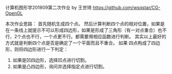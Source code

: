 计算机图形学201809第二次作业 by 王世琦 
https://github.com/wsqstar/CG-OpenGL

本次作业思路：
首先随机生成四个点。
然后计算判断四个点的相对位置，如果是在一条线上就提示不可以形成四边形，如果是形成了三角形（有一对点重合）也不行，2个点也不行，一个点更不行。都需要用相应函数进行判断。
其实以上最好的方式就是判断四个点是否是确定了一个平面而且不重合。
如果 四点构成了四边形，则将四边形进行一下判定：
1. 如果是凹四边形，选择凹点进行切割。
2. 如果是凸四边形，询问并选择指定点进行切割。

